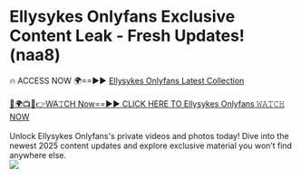 # Ellysykes Onlyfans Exclusive Content Leak - Fresh Updates! (naa8)

🔥 ACCESS NOW 🌍==►► <a href="https://tinyurl.com/kvy9nzfs" rel="nofollow">Ellysykes Onlyfans Latest Collection</a>
<br><br>
[🔴🌍📺📱👉WA𝚃CH Now==►► CLICK HERE TO Ellysykes Onlyfans 𝚆𝙰𝚃𝙲𝙷 NOW](https://tinyurl.com/kvy9nzfs)
<br><br>
Unlock Ellysykes Onlyfans's private videos and photos today! Dive into the newest 2025 content updates and explore exclusive material you won’t find anywhere else.
<br>
<a href="https://tinyurl.com/kvy9nzfs" rel="nofollow" data-target="animated-image.originalLink"><img src="https://camo.githubusercontent.com/8a4f000d20f83aca3bf7ec5f350d767afa0574a8a352519fd8cfa583a6f93a33/68747470733a2f2f692e696d6775722e636f6d2f644a486b345a712e676966" data-canonical-src="https://i.imgur.com/dJHk4Zq.gif" style="max-width: 100%; display: inline-block;" data-target="animated-image.originalImage"></a>
<br>
